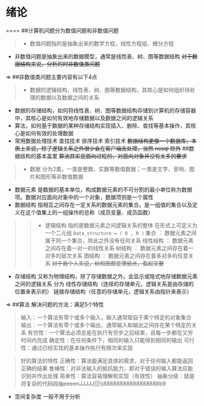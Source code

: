 # 绪论
====
##计算机问题分为数值问题和非数值问题
> * 数值问题指的是抽象出来的数学方程，线性方程组、微分方程
* 非数值问题是抽象出来的数据模型，通常是线性表、树、图等数据结构
~~对于数据结构来说，分析的时非数值类问题~~

=>
##非数值类问题主要内容有以下4点
> * 数据的逻辑结构，线性表、树、图等数据结构，其核心是如何组织待处理的数据以及数据之间的关系
* 数据的存储结构，如何将线性表、树、图等数据结构存储到计算机的存储容器中，其核心是如何有效地存储数据以及数据之间的逻辑关系
* 算法，如何基于数据的某种存储结构实现插入、删除、查找等基本操作，其核心是如何有效的处理数据
* 常用数据处理技术 查找技术 排序技术 索引技术
~~数据结构更像一个数据库，本质上来说，除了逻辑关系之外很少会在客户端去处理，当然 nosql 除外~~
##数据结构的基本盖里
~~算法其实是面向过程的，对面向对象并没有太多的要求~~
> * 数据
分为2类，一类是整数、实数等数值数据；一类是文字、音响、图片和图形等非数值数据
* 数据元素
是数据的基本单位，构成数据元素的不可分割的最小单位称为数据项。数据对应面向对象中的一个对象，数据项则是一个属性
* 数据结构
指相互之间存在一定关系的数据元素的集合。是一组值的集合以及定义在这个值集上的一组操作的总称（成员变量、成员函数）
> >* 逻辑结构
指的是数据元素之间逻辑关系的整体
在形式上可定义为一个二元组
`Data_structure = ( D , R )`
集合 ： 数据元素之间属于同一个集合，除此之外没有任何关系
线性结构 ： 数据元素之间存在着一对一的线性关系
树结构 ： 数据元素之间存在着一对多的层次关系
图结构 ： 数据元素之间存在着多对多的任意关系
~~对于我个人来说，树和图都是薄弱点，看起来要~~
* 存储结构
又称为物理结构，除了存储数据之外，会显示或隐式地存储数据元素之间的逻辑关系
分为 线性存储结构（连续的存储单元，逻辑关系是由存储的位置来表示的） 链接存储结构（任意的存储单元，逻辑关系由指针来表示）

=>
##算法
    解决问题的方法：满足5个特性
>    输入：一个算法有零个或多个输入，输入通常取自于某个特定的对象集合
    输出：一个算法有零个或多个输出，通常输入和输出之间存在某个特定的关系
    有穷性：一个算法必须总是在执行有穷步之后结束，且每一步都在又穷时间内完成
    确定性：在任何条件下，相同的输入只能得到相同的输出
    可行性：通过已经实现的基本操作执行有限次来实现

>好的算法的特性
    正确性：算法能满足具体的需求，对于任何输入都能返回正确的结果
    鲁棒性：对非法输入的抵抗能力，即对于错误的输入算法应能识别并作出处理
    简单性：算法容易理解和实现（有效性）
    抽象分级：就是将复杂的代码段抽eeeenJJJJJ|||\\\88888888888888888b9

* 空间复杂度
    一般不用于分析